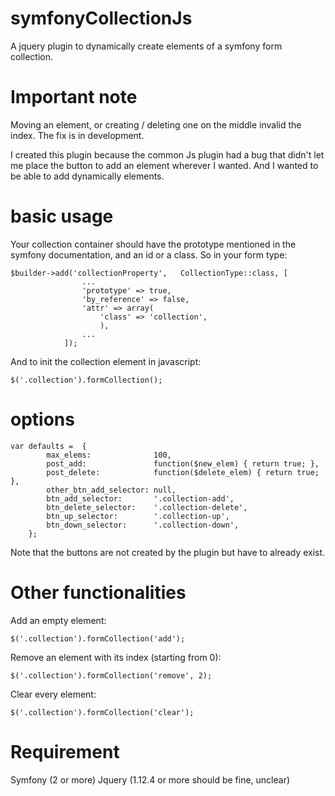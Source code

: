 # symfonyCollectionJs
A jquery plugin to dynamically create elements of a symfony form collection.

# Important note
Moving an element, or creating / deleting one on the middle invalid the index. The fix is in development.

I created this plugin because the common Js plugin had a bug that didn't let me place the button to add an element wherever I wanted. And I wanted to be able to add dynamically elements.
# basic usage

Your collection container should have the prototype mentioned in the symfony documentation, and an id or a class. So in your form type:
~~~~
$builder->add('collectionProperty',   CollectionType::class, [
                ...
                'prototype' => true,
                'by_reference' => false,
                'attr' => array(
                    'class' => 'collection',
                    ),
                ...
            ]);
~~~~

And to init the collection element in javascript:
~~~~
$('.collection').formCollection();
~~~~

# options 
~~~~
var defaults =  {
        max_elems:              100,
        post_add:               function($new_elem) { return true; },
        post_delete:            function($delete_elem) { return true; },
        other_btn_add_selector: null,
        btn_add_selector:       '.collection-add',
        btn_delete_selector:    '.collection-delete',
        btn_up_selector:        '.collection-up',
        btn_down_selector:      '.collection-down',
    };
~~~~
Note that the buttons are not created by the plugin but have to already exist.

# Other functionalities

Add an empty element:
~~~~
$('.collection').formCollection('add');
~~~~

Remove an element with its index (starting from 0):
~~~~
$('.collection').formCollection('remove', 2);
~~~~

Clear every element:
~~~~
$('.collection').formCollection('clear');
~~~~

# Requirement

Symfony (2 or more)
Jquery (1.12.4 or more should be fine, unclear)
